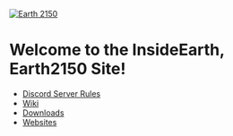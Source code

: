 [![Earth 2150](https://cdn.discordapp.com/attachments/679708723433963564/679711459504291850/0f17ea021a7be1d1af5ddbdadfddf99a70b1ebdf.png)](https://discord.gg/yxtzdUZ)

# Welcome to the InsideEarth, Earth2150 Site!

 - [Discord Server Rules](https://lnsideearth2150.github.io/Earth2150/Discord-Server-Rules.md)
 - [Wiki](https://lnsideearth2150.github.io/Earth2150/Wiki.md)
 - [Downloads](https://lnsideearth2150.github.io/Earth2150/Downloads.md)
 - [Websites](https://lnsideearth2150.github.io/Earth2150/Websites.md)
